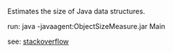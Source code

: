 Estimates the size of Java data structures.

run: java -javaagent:ObjectSizeMeasure.jar Main

see: [stackoverflow](http://stackoverflow.com/questions/52353/in-java-what-is-the-best-way-to-determine-the-size-of-an-object)
